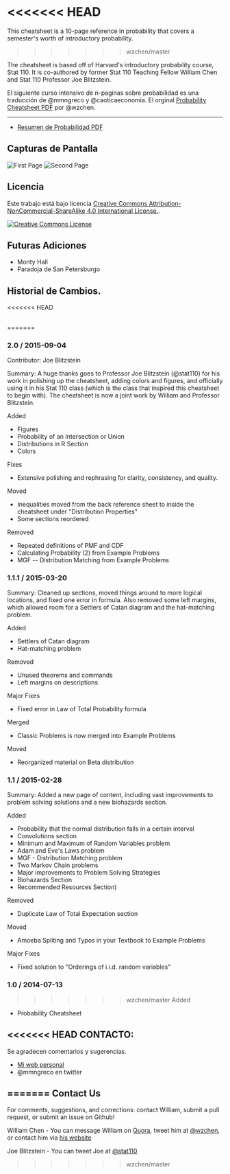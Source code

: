 <<<<<<< HEAD
=======
This cheatsheet is a 10-page reference in probability that covers a semester's worth of introductory probability.
>>>>>>> wzchen/master

The cheatsheet is based off of Harvard's introductory probability course, Stat 110. It is co-authored by former Stat 110 Teaching Fellow William Chen and Stat 110 Professor Joe Blitzstein.

El siguiente curso intensivo de n-paginas sobre probabilidad es una traducción de @mmngreco y @caoticaeconomia. El orginal [Probability Cheatsheet PDF](http://www.wzchen.com/probability-cheatsheet/) por @wzchen.

-------

* [Resumen de Probabilidad PDF]()


Capturas de Pantalla
-------

![First Page](http://i.imgur.com/Oa73huL.jpg)
![Second Page](http://i.imgur.com/dyvW2rB.jpg)


Licencia
-------

Este trabajo está bajo licencia [Creative Commons Attribution-NonCommercial-ShareAlike 4.0 International License.][by-nc-sa].

[![Creative Commons License][by-nc-sa-img]][by-nc-sa]

Futuras Adiciones
-------

* Monty Hall
* Paradoja de San Petersburgo

Historial de Cambios.
-------

<<<<<<< HEAD
## 
=======
### 2.0 / 2015-09-04

Contributor: Joe Blitzstein

Summary: A huge thanks goes to Professor Joe Blitzstein (@stat110) for his work in polishing up the cheatsheet, adding colors and figures, and officially using it in his Stat 110 class (which is the class that inspired this cheatsheet to begin with). The cheatsheet is now a joint work by William and Professor Blitzstein.

Added

* Figures
* Probability of an Intersection or Union
* Distributions in R Section
* Colors

Fixes

* Extensive polishing and rephrasing for clarity, consistency, and quality.

Moved

* Inequalities moved from the back reference sheet to inside the cheatsheet under "Distribution Properties"
* Some sections reordered

Removed

* Repeated definitions of PMF and CDF
* Calculating Probability (2) from Example Problems
* MGF -- Distribution Matching from Example Problems

### 1.1.1 / 2015-03-20

Summary: Cleaned up sections, moved things around to more logical locations, and fixed one error in formula. Also removed some left margins, which allowed room for a Settlers of Catan diagram and the hat-matching problem.

Added

* Settlers of Catan diagram
* Hat-matching problem

Removed

* Unused theorems and commands
* Left margins on descriptions

Major Fixes

* Fixed error in Law of Total Probability formula 

Merged

* Classic Problems is now merged into Example Problems

Moved

* Reorganized material on Beta distribution

### 1.1 / 2015-02-28

Summary: Added a new page of content, including vast improvements to problem solving solutions and a new biohazards section.

Added

* Probability that the normal distribution falls in a certain interval
* Convolutions section
* Minimum and Maximum of Random Variables problem
* Adam and Eve's Laws problem
* MGF - Distribution Matching problem
* Two Markov Chain problems
* Major improvements to Problem Solving Strategies
* Biohazards Section
* Recommended Resources Section)

Removed

* Duplicate Law of Total Expectation section

Moved

* Amoeba Spliting and Typos in your Textbook to Example Problems

Major Fixes

* Fixed solution to "Orderings of i.i.d. random variables"

### 1.0 / 2014-07-13

>>>>>>> wzchen/master
Added

* Probability Cheatsheet

<<<<<<< HEAD
CONTACTO:
-------

Se agradecen comentarios y sugerencias.

- [Mi web personal](http://mmngreco.tumblr.com)
- @mmngreco en twitter

=======
Contact Us
-------

For comments, suggestions, and corrections: contact William, submit a pull request, or submit an issue on Github!

William Chen - You can message William on [Quora](https://www.quora.com/William-Chen-6), tweet him at [@wzchen](https://twitter.com/wzchen), or contact him via [his website](http://www.wzchen.com/)

Joe Blitzstein - You can tweet Joe at [@stat110](https://twitter.com/stat110)
>>>>>>> wzchen/master

[by-nc-sa]: http://creativecommons.org/licenses/by-nc-sa/4.0/
[by-nc-sa-img]: http://i.creativecommons.org/l/by-nc-sa/4.0/88x31.png

